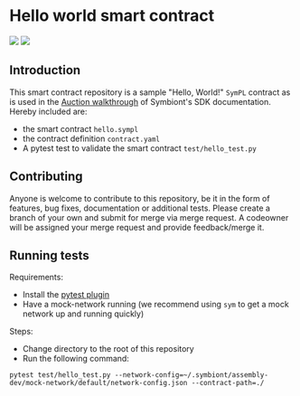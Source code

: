 # Hello world smart contract

<a href="https://portal.symbiont.io/sdk_docs/docs/intro"><img src="https://img.shields.io/badge/Assembly-6.0.0-orange"/></a>
<a href="https://portal.symbiont.io/sdk_docs/docs/intro"><img src="https://img.shields.io/badge/Assembly%20SDK-4.0.0-blue"/></a>

## Introduction

This smart contract repository is a sample "Hello, World!" `SymPL` contract as is used in the
[Auction walkthrough](https://portal.symbiont.io/new_docs/sdk/walkthroughs/auctions/auctions/index)
of Symbiont's SDK documentation. Hereby included are:

- the smart contract `hello.sympl`
- the contract definition `contract.yaml`
- A pytest test to validate the smart contract `test/hello_test.py`

## Contributing

Anyone is welcome to contribute to this repository, be it in the form of features, bug fixes, documentation or additional
tests.
Please create a branch of your own and submit for merge via merge request. A codeowner will be assigned your merge request
and provide feedback/merge it.

## Running tests

Requirements:

- Install the [pytest plugin](https://portal.symbiont.io/new_docs/sdk/testing/install-pytest)
- Have a mock-network running (we recommend using `sym` to get a mock network up and running quickly)

Steps:

- Change directory to the root of this repository
- Run the following command:

```shell
pytest test/hello_test.py --network-config=~/.symbiont/assembly-dev/mock-network/default/network-config.json --contract-path=./
```
